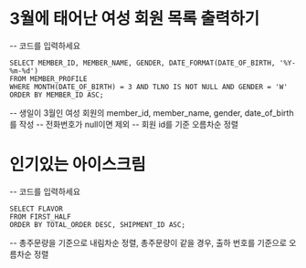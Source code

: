 # 3월에 태어난 여성 회원 목록 출력하기
-- 코드를 입력하세요
```
SELECT MEMBER_ID, MEMBER_NAME, GENDER, DATE_FORMAT(DATE_OF_BIRTH, '%Y-%m-%d')
FROM MEMBER_PROFILE
WHERE MONTH(DATE_OF_BIRTH) = 3 AND TLNO IS NOT NULL AND GENDER = 'W'
ORDER BY MEMBER_ID ASC;
```
-- 생일이 3월인 여성 회원의 member_id, member_name, gender, date_of_birth를 작성
-- 전화번호가 null이면 제외
-- 회원 id를 기준 오름차순 정렬

# 인기있는 아이스크림
-- 코드를 입력하세요
```
SELECT FLAVOR
FROM FIRST_HALF
ORDER BY TOTAL_ORDER DESC, SHIPMENT_ID ASC;
```

-- 총주문량을 기준으로 내림차순 정렬, 총주문량이 같을 경우, 출하 번호를 기준으로 오름차순 정렬